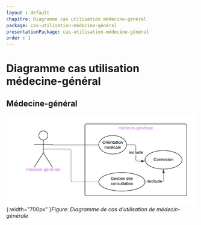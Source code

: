 ```yaml
---
layout : default
chapitre: Diagramme cas utilisation médecine-général 
package: cas-utilisation-médecine-général 
presentationPackage: cas-utilisation-médecine-général 
order : 1
---
```


# Diagramme cas utilisation médecine-général

<!-- new slide -->

## Médecine-général

![Diagramme cas utilisation médecine-général](./images/cas-utilisation.png){:width="700px" }*Figure: Diagramme de cas d’utilisation de médecin-générale*
